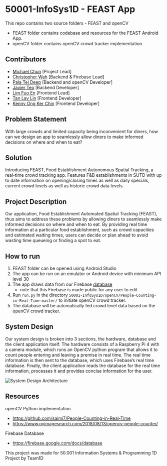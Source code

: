 # 50001-InfoSys1D - FEAST App
This repo contains two source folders - FEAST and openCV
- FEAST folder contains codebase and resources for the FEAST Android App.
- openCV folder contains openCV crowd tracker implementation.

## Contributors
 - [Michael Chun](https://github.com/mckp0) [Project Lead]
 - [Christopher Wah](https://github.com/skerbos) [Backend & Firebase Lead]
 - [Pala Tej Deep](https://github.com/Tej-Deep) [Backend and openCV Developer]
 - [Javier Teo](https://github.com/javiertzr01) [Backend Developer]
 - [Lim Fuo En](https://github.com/Fe-56) [Frontend Lead] 
 - [Tan Lay Lin](https://github.com/Lay-Lin) [Frontend Developer]
 - [Kenny Ong Ker Chin](https://github.com/cannotknee) [Frontend Developer]

## Problem Statement
With large crowds and limited capacity being inconvenient for diners, how can we design an app to seamlessly allow diners to make informed decisions on where and when to eat?

## Solution
Introducing FEAST, Food Establishment Autonomous Spatial Tracking, a real-time crowd tracking app. Features F&B establishments in SUTD with up to date information on opening/closing times as well as daily specials, current crowd levels as well as historic crowd data levels.

## Project Description
Our application, Food Establishment Automated Spatial Tracking (FEAST),  thus aims to address these problems by allowing diners to seamlessly make informed decisions on where and when to eat. By providing real time information at a particular food establishment, such as crowd capacities and estimated waiting times, users can decide or plan ahead to avoid wasting time queueing or finding a spot to eat.

## How to run
1. FEAST folder can be opened using Android Studio
2. The app can be run on an emulator or Android device with minimum API level 30
3. The app draws data from our Firebase [database](https://feastbackend-default-rtdb.firebaseio.com/)
    - note that this Firebase is made public for any user to edit
4. Run `run.py` in the directory `50001-InfoSys1D/openCV/People-Counting-in-Real-Time-master/` to initiate openCV crowd tracker.
5. The database will be automatically fed crowd level data based on the openCV crowd tracker.

## System Design
Our system design is broken into 3 sections, the hardware, database and the client application itself. The hardware consists of a Raspberry Pi 4 with a camera module, which runs an OpenCV python program that allows it to count people entering and leaving a premise in real time. The real time information is then sent to the database, which uses Firebase’s real time database. Finally, the client application reads the database for the real time information, processes it and provides concise information for the user.

![System Design Architecture](https://user-images.githubusercontent.com/68381057/164953704-baed6f7d-f55e-489f-93cf-e67b2a31ae61.png)

## Resources
openCV Python implementation 
- https://github.com/saimj7/People-Counting-in-Real-Time
- https://www.pyimagesearch.com/2018/08/13/opencv-people-counter/

Firebase Database
- https://firebase.google.com/docs/database

This project was made for 50.001 Information Systems & Programming 1D Project by Team1D